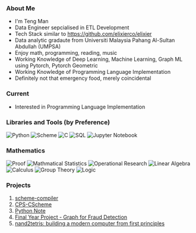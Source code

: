 <!--
**taimoon/taimoon** is a ✨ _special_ ✨ repository because its `README.md` (this file) appears on your GitHub profile.

Here are some ideas to get you started:

- 🔭 I’m currently working on ...
- 🌱 I’m currently learning ...
- 👯 I’m looking to collaborate on ...
- 🤔 I’m looking for help with ...
- 💬 Ask me about ...
- 📫 How to reach me: ...
- 😄 Pronouns: ...
- ⚡ Fun fact: ...
-->
### About Me
- I'm Teng Man
- Data Engineer sepcialised in ETL Development
- Tech Stack similar to https://github.com/elixierco/elixier
- Data analytic gradaute from Universiti Malaysia Pahang Al-Sultan Abdullah (UMPSA)
- Enjoy math, programming, reading, music
- Working Knowledge of Deep Learning, Machine Learning, Graph ML using Pytorch, Pytorch Geometric
- Working Knowledge of Programming Language Implementation
- Definitely not that emergency food, merely coincidental

### Current
- Interested in Programming Language Implementation

### Libraries and Tools (by Preference)
![Python](https://img.shields.io/badge/python-3670A0?style=for-the-badge&logo=python&logoColor=ffdd54)
![Scheme](https://img.shields.io/badge/-Scheme-inactive?style=for-the-badge)
![C](https://img.shields.io/badge/c-%2300599C.svg?style=for-the-badge&logo=c&logoColor=white)
![SQL](https://img.shields.io/badge/-SQL-CC2927?logo=SQLite&logoColor=white&style=for-the-badge)
![Jupyter Notebook](https://img.shields.io/badge/jupyter-%23FA0F00.svg?style=for-the-badge&logo=jupyter&logoColor=white)

### Mathematics
![Proof](https://img.shields.io/badge/-Proof-brightgreen?style=for-the-badge)
![Mathmatical Statistics](https://img.shields.io/badge/-Statistics-brightgreen?style=for-the-badge)
![Operational Research](https://img.shields.io/badge/-Operational%20Research-brightgreen?style=for-the-badge)
![Linear Algebra](https://img.shields.io/badge/-Linear%20Algebra-brightgreen?style=for-the-badge)
![Calculus](https://img.shields.io/badge/-Calculus-orange?style=for-the-badge)
![Group Theory](https://img.shields.io/badge/-Group%20Theory-inactive?style=for-the-badge)
![Logic](https://img.shields.io/badge/-Logic-inactive?style=for-the-badge)

### Projects
1. [scheme-compiler](https://github.com/taimoon/scheme-compiler)
2. [CPS-CScheme](https://github.com/taimoon/CPS-CScheme)
3. [Python Note](https://github.com/taimoon/Note)
4. [Final Year Project - Graph for Fraud Detection](https://github.com/taimoon/graph-for-fraud-detection)
5. [nand2tetris: building a modern computer from first principles](https://github.com/taimoon/nand2tetris)
